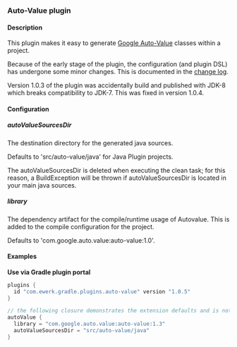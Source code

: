 ### Auto-Value plugin

#### Description

This plugin makes it easy to generate [Google Auto-Value](https://github.com/google/auto/tree/master/value) 
classes within a project.

Because of the early stage of the plugin, the configuration (and plugin DSL) has undergone some
minor changes. This is documented in the [change log](change_log.md).

Version 1.0.3 of the plugin was accidentally build and published with JDK-8 which breaks 
compatibility to JDK-7. This was fixed in version 1.0.4.

#### Configuration

##### autoValueSourcesDir

The destination directory for the generated java sources.

Defaults to 'src/auto-value/java' for Java Plugin projects.

The autoValueSourcesDir is deleted when executing the clean task; for this reason, a BuildException will be thrown if
autoValueSourcesDir is located in your main java sources.

##### library

The dependency artifact for the compile/runtime usage of Autovalue.
This is added to the compile configuration for the project.

Defaults to 'com.google.auto.value:auto-value:1.0'.

#### Examples

__Use via Gradle plugin portal__

```groovy
plugins {
  id "com.ewerk.gradle.plugins.auto-value" version "1.0.5"
}

// the following closure demonstrates the extension defaults and is not necessary
autoValue {
  library = "com.google.auto.value:auto-value:1.3"
  autoValueSourcesDir = "src/auto-value/java"
}
```